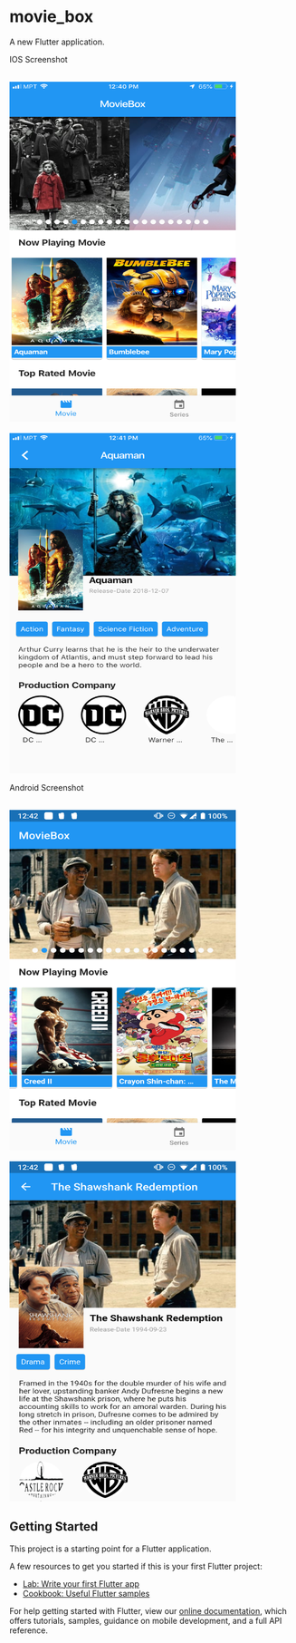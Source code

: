 # movie_box

A new Flutter application.


IOS Screenshot

 <br>
  <img width = "400" height ="600" src="https://github.com/HeinXtet/MovieBox-Flutter-/blob/master/iamges/ios_one.PNG?raw=true"/>
 </br>
 
  <br>
  <img width = "400" height ="600" src="https://github.com/HeinXtet/MovieBox-Flutter-/blob/master/iamges/iso_two.PNG?raw=true"/>
 </br>


Android Screenshot

 <br>
  <img width = "400" height ="600" src="https://github.com/HeinXtet/MovieBox-Flutter-/blob/master/iamges/android_one.PNG?raw=true"/>
 </br>
 
  <br>
  <img width = "400" height ="600" src="https://github.com/HeinXtet/MovieBox-Flutter-/blob/master/iamges/android_two.PNG?raw=true"/>
 </br>




## Getting Started


This project is a starting point for a Flutter application.

A few resources to get you started if this is your first Flutter project:

- [Lab: Write your first Flutter app](https://flutter.io/docs/get-started/codelab)
- [Cookbook: Useful Flutter samples](https://flutter.io/docs/cookbook)

For help getting started with Flutter, view our 
[online documentation](https://flutter.io/docs), which offers tutorials, 
samples, guidance on mobile development, and a full API reference.
